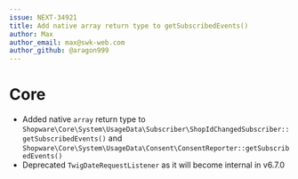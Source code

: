 ```yaml
---
issue: NEXT-34921
title: Add native array return type to getSubscribedEvents()
author: Max
author_email: max@swk-web.com
author_github: @aragon999
---
```

# Core
* Added native `array` return type to `Shopware\Core\System\UsageData\Subscriber\ShopIdChangedSubscriber::getSubscribedEvents()` and `Shopware\Core\System\UsageData\Consent\ConsentReporter::getSubscribedEvents()`
* Deprecated `TwigDateRequestListener` as it will become internal in v6.7.0
